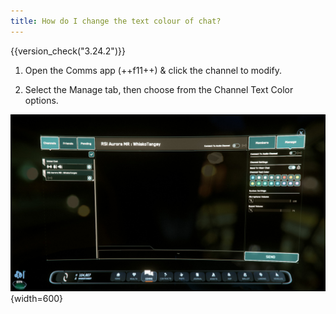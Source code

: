```yaml
---
title: How do I change the text colour of chat?
---
```


{{version_check("3.24.2")}}

1. Open the Comms app (++f11++) & click the channel to modify.

1. Select the Manage tab, then choose from the Channel Text Color options.

![Manage Channel Tab](./images/manage-tab.jpg){width=600}

